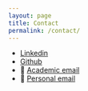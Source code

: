 ```yaml
---
layout: page
title: Contact
permalink: /contact/
---
```


- [Linkedin](https://www.linkedin.com/in/balthazar-courvoisier-a31703199/)
- [Github](https://github.com/Zaltarba)
- :email: [Academic email](mailto:balthazar.courvoisier@polytechnique.edu)
- :email: [Personal email](mailto:balthazar.courvoisier@gmail.com)
